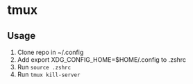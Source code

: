 # tmux

## Usage
1. Clone repo in ~/.config
2. Add export XDG_CONFIG_HOME=$HOME/.config to .zshrc
3. Run ```source .zshrc```
4. Run ```tmux kill-server```
